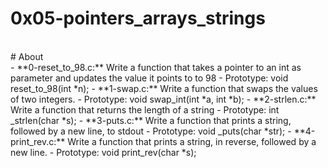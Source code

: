 # 0x05-pointers_arrays_strings
<br>
# About
<br>
- **0-reset_to_98.c:** Write a function that takes a pointer to an int as parameter and updates the value it points to to 98
	- Prototype: void reset_to_98(int *n);
- **1-swap.c:** Write a function that swaps the values of two integers.
	- Prototype: void swap_int(int *a, int *b);
- **2-strlen.c:** Write a function that returns the length of a string
	- Prototype: int _strlen(char *s);
- **3-puts.c:** Write a function that prints a string, followed by a new line, to stdout
	- Prototype: void _puts(char *str);
- **4-print_rev.c:** Write a function that prints a string, in reverse, followed by a new line.
	- Prototype: void print_rev(char *s);


